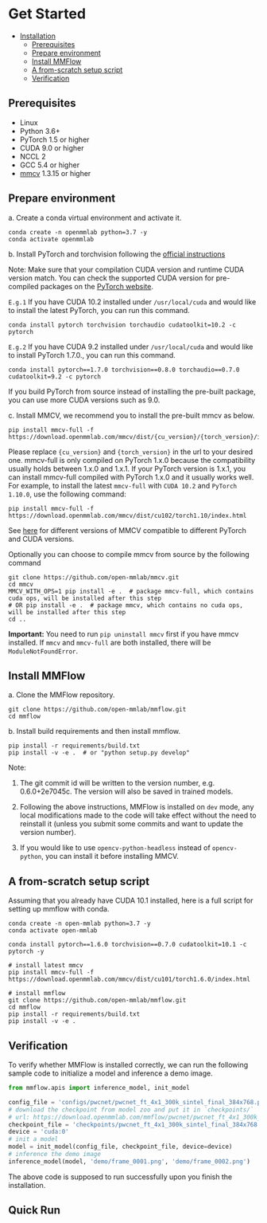 # Get Started

<!-- TOC -->

- [Installation](#installation)
  - [Prerequisites](#prerequisites)
  - [Prepare environment](#prepare-environment)
  - [Install MMFlow](#install-mmflow)
  - [A from-scratch setup script](#a-from-scratch-setup-script)
  - [Verification](#verification)

<!-- TOC -->

## Prerequisites

- Linux
- Python 3.6+
- PyTorch 1.5 or higher
- CUDA 9.0 or higher
- NCCL 2
- GCC 5.4 or higher
- [mmcv](https://github.com/open-mmlab/mmcv) 1.3.15 or higher

## Prepare environment

a. Create a conda virtual environment and activate it.

```shell
conda create -n openmmlab python=3.7 -y
conda activate openmmlab
```

b. Install PyTorch and torchvision following the [official instructions](https://pytorch.org/)

Note: Make sure that your compilation CUDA version and runtime CUDA version match.
You can check the supported CUDA version for pre-compiled packages on the [PyTorch website](https://pytorch.org/).

`E.g.1` If you have CUDA 10.2 installed under `/usr/local/cuda` and would like to install the latest PyTorch,
you can run this command.

```shell
conda install pytorch torchvision torchaudio cudatoolkit=10.2 -c pytorch
```

`E.g.2` If you have CUDA 9.2 installed under `/usr/local/cuda` and would like to install PyTorch 1.7.0.,
you can run this command.

```shell
conda install pytorch==1.7.0 torchvision==0.8.0 torchaudio==0.7.0 cudatoolkit=9.2 -c pytorch
```

If you build PyTorch from source instead of installing the pre-built package, you can use more CUDA versions such as 9.0.

c. Install MMCV, we recommend you to install the pre-built mmcv as below.

```shell
pip install mmcv-full -f https://download.openmmlab.com/mmcv/dist/{cu_version}/{torch_version}/index.html
```

Please replace ``{cu_version}`` and ``{torch_version}`` in the url to your desired one. mmcv-full is only compiled on
PyTorch 1.x.0 because the compatibility usually holds between 1.x.0 and 1.x.1. If your PyTorch version is 1.x.1,
you can install mmcv-full compiled with PyTorch 1.x.0 and it usually works well.
For example, to install the latest ``mmcv-full`` with ``CUDA 10.2`` and ``PyTorch 1.10.0``, use the following command:

```shell
pip install mmcv-full -f https://download.openmmlab.com/mmcv/dist/cu102/torch1.10/index.html
```

See [here](https://github.com/open-mmlab/mmcv#installation) for different versions of MMCV compatible to different PyTorch and CUDA versions.

Optionally you can choose to compile mmcv from source by the following command

```shell
git clone https://github.com/open-mmlab/mmcv.git
cd mmcv
MMCV_WITH_OPS=1 pip install -e .  # package mmcv-full, which contains cuda ops, will be installed after this step
# OR pip install -e .  # package mmcv, which contains no cuda ops, will be installed after this step
cd ..
```

**Important:** You need to run `pip uninstall mmcv` first if you have mmcv installed. If `mmcv` and `mmcv-full` are both installed, there will be `ModuleNotFoundError`.

## Install MMFlow

a. Clone the MMFlow repository.

```shell
git clone https://github.com/open-mmlab/mmflow.git
cd mmflow
```

b. Install build requirements and then install mmflow.

```shell
pip install -r requirements/build.txt
pip install -v -e .  # or "python setup.py develop"
```

Note:

1. The git commit id will be written to the version number, e.g. 0.6.0+2e7045c. The version will also be saved in trained models.

2. Following the above instructions, MMFlow is installed on `dev` mode, any local modifications made to the code will take effect without the need to reinstall it (unless you submit some commits and want to update the version number).

3. If you would like to use `opencv-python-headless` instead of `opencv-python`, you can install it before installing MMCV.

## A from-scratch setup script

Assuming that you already have CUDA 10.1 installed, here is a full script for setting up mmflow with conda.

```shell
conda create -n open-mmlab python=3.7 -y
conda activate open-mmlab

conda install pytorch==1.6.0 torchvision==0.7.0 cudatoolkit=10.1 -c pytorch -y

# install latest mmcv
pip install mmcv-full -f https://download.openmmlab.com/mmcv/dist/cu101/torch1.6.0/index.html

# install mmflow
git clone https://github.com/open-mmlab/mmflow.git
cd mmflow
pip install -r requirements/build.txt
pip install -v -e .
```

## Verification

To verify whether MMFlow is installed correctly, we can run the following sample code to initialize a model and inference a demo image.

```python
from mmflow.apis import inference_model, init_model

config_file = 'configs/pwcnet/pwcnet_ft_4x1_300k_sintel_final_384x768.py'
# download the checkpoint from model zoo and put it in `checkpoints/`
# url: https://download.openmmlab.com/mmflow/pwcnet/pwcnet_ft_4x1_300k_sintel_final_384x768.pth
checkpoint_file = 'checkpoints/pwcnet_ft_4x1_300k_sintel_final_384x768.pth'
device = 'cuda:0'
# init a model
model = init_model(config_file, checkpoint_file, device=device)
# inference the demo image
inference_model(model, 'demo/frame_0001.png', 'demo/frame_0002.png')
```

The above code is supposed to run successfully upon you finish the installation.


## Quick Run
